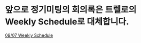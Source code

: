 # 앞으로 정기미팅의 회의록은 트렐로의 Weekly Schedule로 대체합니다.

[09/07 Weekly Schedule](https://trello.com/c/m21UXVx1/7-09-07)
